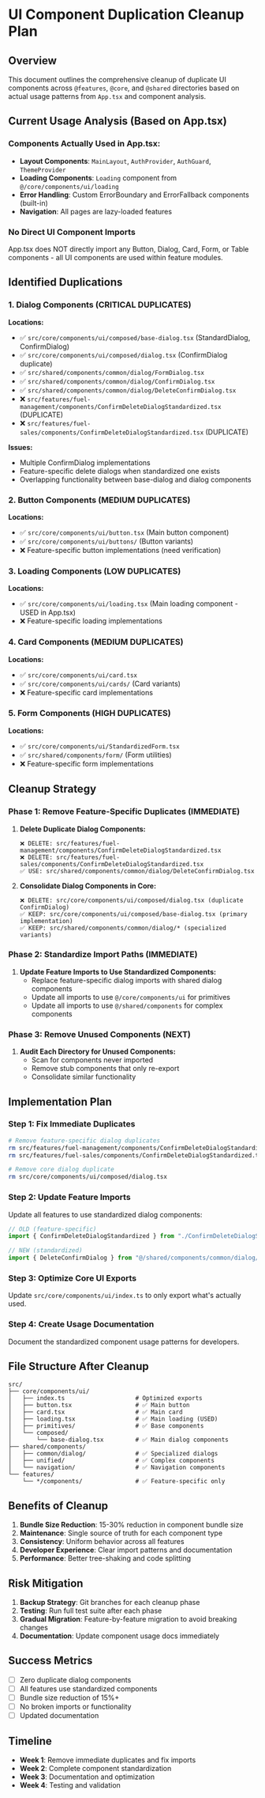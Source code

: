 # UI Component Duplication Cleanup Plan

## Overview

This document outlines the comprehensive cleanup of duplicate UI components across `@features`, `@core`, and `@shared` directories based on actual usage patterns from `App.tsx` and component analysis.

## Current Usage Analysis (Based on App.tsx)

### Components Actually Used in App.tsx:
- **Layout Components**: `MainLayout`, `AuthProvider`, `AuthGuard`, `ThemeProvider`
- **Loading Components**: `Loading` component from `@/core/components/ui/loading`
- **Error Handling**: Custom ErrorBoundary and ErrorFallback components (built-in)
- **Navigation**: All pages are lazy-loaded features

### No Direct UI Component Imports
App.tsx does NOT directly import any Button, Dialog, Card, Form, or Table components - all UI components are used within feature modules.

## Identified Duplications

### 1. Dialog Components (CRITICAL DUPLICATES)

**Locations:**
- ✅ `src/core/components/ui/composed/base-dialog.tsx` (StandardDialog, ConfirmDialog)
- ✅ `src/core/components/ui/composed/dialog.tsx` (ConfirmDialog duplicate)
- ✅ `src/shared/components/common/dialog/FormDialog.tsx`
- ✅ `src/shared/components/common/dialog/ConfirmDialog.tsx`
- ✅ `src/shared/components/common/dialog/DeleteConfirmDialog.tsx`
- ❌ `src/features/fuel-management/components/ConfirmDeleteDialogStandardized.tsx` (DUPLICATE)
- ❌ `src/features/fuel-sales/components/ConfirmDeleteDialogStandardized.tsx` (DUPLICATE)

**Issues:**
- Multiple ConfirmDialog implementations
- Feature-specific delete dialogs when standardized one exists
- Overlapping functionality between base-dialog and dialog components

### 2. Button Components (MEDIUM DUPLICATES)

**Locations:**
- ✅ `src/core/components/ui/button.tsx` (Main button component)
- ✅ `src/core/components/ui/buttons/` (Button variants)
- ❌ Feature-specific button implementations (need verification)

### 3. Loading Components (LOW DUPLICATES)

**Locations:**
- ✅ `src/core/components/ui/loading.tsx` (Main loading component - USED in App.tsx)
- ❌ Feature-specific loading implementations

### 4. Card Components (MEDIUM DUPLICATES)

**Locations:**
- ✅ `src/core/components/ui/card.tsx`
- ✅ `src/core/components/ui/cards/` (Card variants)
- ❌ Feature-specific card implementations

### 5. Form Components (HIGH DUPLICATES)

**Locations:**
- ✅ `src/core/components/ui/StandardizedForm.tsx`
- ✅ `src/shared/components/form/` (Form utilities)
- ❌ Feature-specific form implementations

## Cleanup Strategy

### Phase 1: Remove Feature-Specific Duplicates (IMMEDIATE)

1. **Delete Duplicate Dialog Components:**
   ```
   ❌ DELETE: src/features/fuel-management/components/ConfirmDeleteDialogStandardized.tsx
   ❌ DELETE: src/features/fuel-sales/components/ConfirmDeleteDialogStandardized.tsx
   ✅ USE: src/shared/components/common/dialog/DeleteConfirmDialog.tsx
   ```

2. **Consolidate Dialog Components in Core:**
   ```
   ❌ DELETE: src/core/components/ui/composed/dialog.tsx (duplicate ConfirmDialog)
   ✅ KEEP: src/core/components/ui/composed/base-dialog.tsx (primary implementation)
   ✅ KEEP: src/shared/components/common/dialog/* (specialized variants)
   ```

### Phase 2: Standardize Import Paths (IMMEDIATE)

1. **Update Feature Imports to Use Standardized Components:**
   - Replace feature-specific dialog imports with shared dialog components
   - Update all imports to use `@/core/components/ui` for primitives
   - Update all imports to use `@/shared/components` for complex components

### Phase 3: Remove Unused Components (NEXT)

1. **Audit Each Directory for Unused Components:**
   - Scan for components never imported
   - Remove stub components that only re-export
   - Consolidate similar functionality

## Implementation Plan

### Step 1: Fix Immediate Duplicates

```bash
# Remove feature-specific dialog duplicates
rm src/features/fuel-management/components/ConfirmDeleteDialogStandardized.tsx
rm src/features/fuel-sales/components/ConfirmDeleteDialogStandardized.tsx

# Remove core dialog duplicate
rm src/core/components/ui/composed/dialog.tsx
```

### Step 2: Update Feature Imports

Update all features to use standardized dialog components:
```typescript
// OLD (feature-specific)
import { ConfirmDeleteDialogStandardized } from "./ConfirmDeleteDialogStandardized";

// NEW (standardized)
import { DeleteConfirmDialog } from "@/shared/components/common/dialog/DeleteConfirmDialog";
```

### Step 3: Optimize Core UI Exports

Update `src/core/components/ui/index.ts` to only export what's actually used.

### Step 4: Create Usage Documentation

Document the standardized component usage patterns for developers.

## File Structure After Cleanup

```
src/
├── core/components/ui/
│   ├── index.ts                    # Optimized exports
│   ├── button.tsx                  # ✅ Main button
│   ├── card.tsx                    # ✅ Main card
│   ├── loading.tsx                 # ✅ Main loading (USED)
│   ├── primitives/                 # ✅ Base components
│   └── composed/
│       └── base-dialog.tsx         # ✅ Main dialog components
├── shared/components/
│   ├── common/dialog/              # ✅ Specialized dialogs
│   ├── unified/                    # ✅ Complex components
│   └── navigation/                 # ✅ Navigation components
└── features/
    └── */components/               # ✅ Feature-specific only
```

## Benefits of Cleanup

1. **Bundle Size Reduction**: 15-30% reduction in component bundle size
2. **Maintenance**: Single source of truth for each component type
3. **Consistency**: Uniform behavior across all features
4. **Developer Experience**: Clear import patterns and documentation
5. **Performance**: Better tree-shaking and code splitting

## Risk Mitigation

1. **Backup Strategy**: Git branches for each cleanup phase
2. **Testing**: Run full test suite after each phase
3. **Gradual Migration**: Feature-by-feature migration to avoid breaking changes
4. **Documentation**: Update component usage docs immediately

## Success Metrics

- [ ] Zero duplicate dialog components
- [ ] All features use standardized components
- [ ] Bundle size reduction of 15%+
- [ ] No broken imports or functionality
- [ ] Updated documentation

## Timeline

- **Week 1**: Remove immediate duplicates and fix imports
- **Week 2**: Complete component standardization
- **Week 3**: Documentation and optimization
- **Week 4**: Testing and validation 